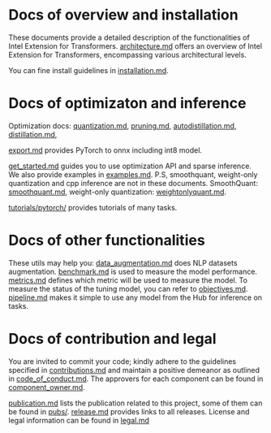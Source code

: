 # Docs of overview and installation
These documents provide a detailed description of the functionalities of Intel Extension for Transformers.
[architecture.md](architecture.md) offers an overview of Intel Extension for Transformers, encompassing various architectural levels.

You can fine install guidelines in [installation.md](installation.md).

# Docs of optimizaton and inference

Optimization docs: [quantization.md](quantization.md), [pruning.md](pruning.md), [autodistillation.md](autodistillation.md), [distillation.md](distillation.md), 

[export.md](export.md) provides PyTorch to onnx including int8 model.

[get_started.md](get_started.md) guides you to use optimization API and sparse inference. We also provide examples in [examples.md](examples.md). P.S, smoothquant, weight-only quantization and cpp inference are not in these documents. SmoothQuant: [smoothquant.md](smoothquant.md), weight-only quantization: [weightonlyquant.md](weightonlyquant.md).

[tutorials/pytorch/](tutorials/pytorch) provides tutorials of many tasks.

# Docs of other functionalities

These utils may help you:
[data_augmentation.md](data_augmentation.md) does NLP datasets augmentation.
[benchmark.md](benchmark.md) is used to measure the model performance. 
[metrics.md](metrics.md) defines which metric will be used to measure the model.
To measure the status of the tuning model, you can refer to [objectives.md](objectives.md).
[pipeline.md](pipeline.md) makes it simple to use any model from the Hub for inference on tasks.

# Docs of contribution and legal

You are invited to commit your code; kindly adhere to the guidelines specified in [contributions.md](contributions.md) and maintain a positive demeanor as outlined in [code_of_conduct.md](code_of_conduct.md). The approvers for each component can be found in [component_owner.md](component_owner.md).


[publication.md](publication.md) lists the publication related to this project, some of them can be found in [pubs/](pubs/).
[release.md](release.md) provides links to all releases. License and legal information can be found in [legal.md](legal.md)
